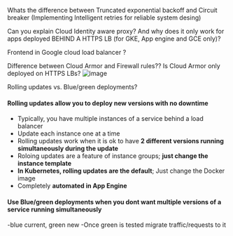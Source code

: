 Whats the difference between Truncated exponential backoff and Circuit breaker (Implementing Intelligent retries for reliable system desing)

Can you explain Cloud Identity aware proxy? And why does it only work for apps deployed BEHIND A HTTPS LB (for GKE, App engine and GCE only)?

Frontend in Google cloud load balancer ?

Difference between Cloud Armor and Firewall rules?? Is Cloud Armor only deployed on HTTPS LBs?
![image](https://user-images.githubusercontent.com/40435982/128537430-bf4cc791-2845-4fd4-b179-326e67608c4d.png)

Rolling updates vs. Blue/green deployments?
#### Rolling updates allow you to deploy new versions with no downtime
- Typically, you have multiple instances of a service behind a load balancer
- Update each instance one at a time
- Rolling updates work when it is ok to have **2 different versions running simultaneously during the update**
- Roloing updates are a feature of instance groups; **just change the instance template**
- **In Kubernetes, rolling updates are the default**; Just change the Docker image
- Completely **automated in App Engine**

#### Use Blue/green deployments when you dont want multiple versions of a service running simultaneously
-blue current, green new
-Once green is tested migrate traffic/requests to it
